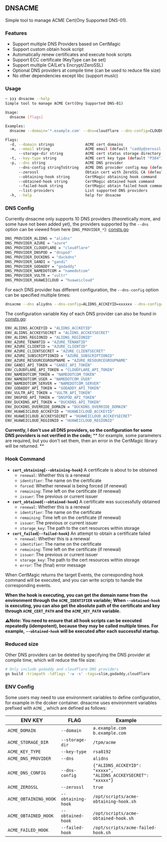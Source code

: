 ## DNSACME

Simple tool to manage ACME Cert(Ony Supported DNS-01).

### Features

- Support multiple DNS Providers based on CertMagic
- Support custom obtain hook script
- Automatically renew certificates and execute hook scripts
- Support ECC certificate (KeyType can be set)
- Support multiple CA(Let's Encrypt/ZeroSSL)
- Optional DNS providers at compile time (can be used to reduce file size)
- No other dependencies except libc (support muslc)

### Usage

```sh
~ ❯❯❯ dnsacme --help
Simple tool to manage ACME Cert(Ony Supported DNS-01)

Usage:
  dnsacme [flags]

Examples:
  dnsacme --domain='*.example.com' --dns=cloudflare --dns-config=CLOUDFLARE_API_TOKEN=xxxxxxxxxxxxxx

Flags:
  -d, --domain strings              ACME cert domains
  -m, --email string                ACME email (default "caddy@zerossl.com")
      --storage-dir string          ACME cert status storage directory (default "/Users/kovacs/Library/Application Support/dnsacme")
  -t, --key-type string             ACME cert key type (default "P384")
  -p, --dns string                  ACME DNS provider
      --dns-config stringToString   ACME DNS provider config map (default [])
      --zerossl                     Obtain cert with ZeroSSL CA (default true)
      --obtaining-hook string       CertMagic obtaining hook command
      --obtained-hook string        CertMagic obtained hook command
      --failed-hook string          CertMagic obtain failed hook command
      --list-providers              List supported DNS providers
  -h, --help                        help for dnsacme
```

### DNS Config

Currently dnsacme only supports 10 DNS providers (theoretically more, and some have not been added yet), 
the providers supported by the `--dns` option can be viewed from here (`DNS_PROVIDER_*`): [consts.go](https://github.com/mritd/dnsacme/blob/main/consts.go)

```sh
DNS_PROVIDER_ALIDNS = "alidns"
DNS_PROVIDER_AZURE = "azure"
DNS_PROVIDER_CLOUDFLARE = "cloudflare"
DNS_PROVIDER_DNSPOD = "dnspod"
DNS_PROVIDER_DUCKDNS = "duckdns"
DNS_PROVIDER_GANDI = "gandi"
DNS_PROVIDER_GODADDY = "godaddy"
DNS_PROVIDER_NAMEDOTCOM = "namedotcom"
DNS_PROVIDER_VULTR = "vultr"
DNS_PROVIDER_HUAWEICLOUD = "huaweicloud"
```

For each DNS provider has different configuration, the `--dns-config` option can be specified multiple times:

```sh
dnsacme --dns aliydns --dns-config=ALIDNS_ACCKEYID=xxxxxx --dns-config=ALIDNS_ACCKEYSECRET=xxxxxx ...
```

The configuration variable Key of each DNS provider can also be found in [consts.go](https://github.com/mritd/dnsacme/blob/main/consts.go):

```sh
ENV_ALIDNS_ACCKEYID = "ALIDNS_ACCKEYID"
ENV_ALIDNS_ACCKEYSECRET = "ALIDNS_ACCKEYSECRET"
ENV_ALIDNS_REGIONID = "ALIDNS_REGIONID"
ENV_AZURE_TENANTID = "AZURE_TENANTID"
ENV_AZURE_CLIENTID = "AZURE_CLIENTID"
ENV_AZURE_CLIENTSECRET = "AZURE_CLIENTSECRET"
ENV_AZURE_SUBSCRIPTIONID = "AZURE_SUBSCRIPTIONID"
ENV_AZURE_RESOURCEGROUPNAME = "AZURE_RESOURCEGROUPNAME"
ENV_GANDI_API_TOKEN = "GANDI_API_TOKEN"
ENV_CLOUDFLARE_API_TOKEN = "CLOUDFLARE_API_TOKEN"
ENV_NAMEDOTCOM_TOKEN = "NAMEDOTCOM_TOKEN"
ENV_NAMEDOTCOM_USER = "NAMEDOTCOM_USER"
ENV_NAMEDOTCOM_SERVER = "NAMEDOTCOM_SERVER"
ENV_GODADDY_API_TOKEN = "GODADDY_API_TOKEN"
ENV_VULTR_API_TOKEN = "VULTR_API_TOKEN"
ENV_DNSPOD_API_TOKEN = "DNSPOD_API_TOKEN"
ENV_DUCKDNS_API_TOKEN = "DUCKDNS_API_TOKEN"
ENV_DUCKDNS_OVERRIDE_DOMAIN = "DUCKDNS_OVERRIDE_DOMAIN"
ENV_HUAWEICLOUD_ACCKEYID = "HUAWEICLOUD_ACCKEYID"
ENV_HUAWEICLOUD_ACCKEYSECRET = "HUAWEICLOUD_ACCKEYSECRET"
ENV_HUAWEICLOUD_REGIONID = "HUAWEICLOUD_REGIONID"
```

**Currently, I don't use all DNS providers, so the configuration for some DNS providers is not verified in the code;**
** for example, some parameters are required, but you don't set them, then an error in the CertMagic library will be returned. **

### Hook Command

- **`cert_obtaining`(`--obtaining-hook`)** A certificate is about to be obtained
  - `renewal`: Whether this is a renewal
  - `identifier`: The name on the certificate
  - `forced`: Whether renewal is being forced (if renewal)
  - `remaining`: Time left on the certificate (if renewal)
  - `issuer`: The previous or current issuer
- **`cert_obtained`(`--obtained-hook`)** A certificate was successfully obtained
  - `renewal`: Whether this is a renewal
  - `identifier`: The name on the certificate
  - `remaining`: Time left on the certificate (if renewal)
  - `issuer`: The previous or current issuer
  - `storage_key`: The path to the cert resources within storage
- **`cert_failed`(`--failed-hook`)** An attempt to obtain a certificate failed
  - `renewal`: Whether this is a renewal
  - `identifier`: The name on the certificate
  - `remaining`: Time left on the certificate (if renewal)
  - `issuer`: The previous or current issuer
  - `storage_key`: The path to the cert resources within storage
  - `error`: The (final) error message

When CertMagic returns the target Events, the corresponding hook command will be executed, and you can write scripts to handle the corresponding events.

**When the hook is executing, you can get the domain name from the environment through the `ACME_IDENTIFIER` variable;**
**When `--obtained-hook` is executing, you can also get the absolute path of the certificate and key through `ACME_CERT_PATH` and the `ACME_KEY_PATH` variable.**


**⚠️Note: You need to ensure that all hook scripts can be executed repeatedly (idempotent), because they may be called multiple times. For example,**
**`--obtained-hook` will be executed after each successful startup.**

### Reduced size

Other DNS providers can be deleted by specifying the DNS provider at compile time, which will reduce the file size:

```sh
# Only include godaddy and cloudflare DNS providers
go build -trimpath -ldflags '-w -s' -tags=slim,godaddy,cloudflare
```

### ENV Config

Some users may need to use environment variables to define configuration, for example in the dcoker container.
dnsacme uses environment variables prefixed with `ACME_`, which are defined as follows:

| ENV KEY               | FLAG               | Example                                                        |
|-----------------------|--------------------|----------------------------------------------------------------|
| `ACME_DOMAIN`         | `--domain`         | `a.example.com b.example.com`                                  |
| `ACME_STORAGE_DIR`    | `--storage-dir`    | `/tpm/acme`                                                    |
| `ACME_KEY_TYPE`       | `--key-type`       | `rsa8192`                                                      |
| `ACME_DNS_PROVIDER`   | `--dns`            | `alidns`                                                       |
| `ACME_DNS_CONFIG`     | `--dns-config`     | `{"ALIDNS_ACCKEYID": "xxxxx", "ALIDNS_ACCKEYSECRET": "xxxxx"}` |
| `ACME_ZEROSSL`        | `--zerossl`        | `true`                                                         |
| `ACME_OBTAINING_HOOK` | `--obtaining-hook` | `/opt/scripts/acme-obtaining-hook.sh`                          |
| `ACME_OBTAINED_HOOK`  | `--obtained-hook`  | `/opt/scripts/acme-obtained-hook.sh`                           |
| `ACME_FAILED_HOOK`    | `--failed-hook`    | `/opt/scripts/acme-failed-hook.sh`                             |




